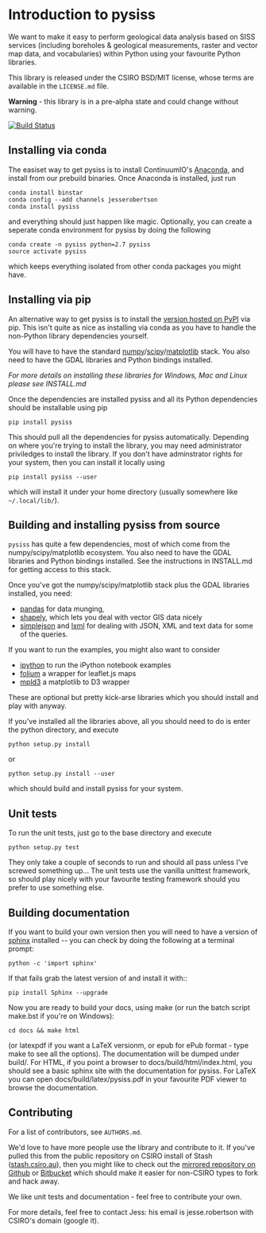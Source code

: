 Introduction to pysiss
======================

We want to make it easy to perform geological data analysis based on SISS services (including boreholes & geological measurements, raster and vector map data, and vocabularies) within Python using your favourite Python libraries. 

This library is released under the CSIRO BSD/MIT license, whose terms are available in the `LICENSE.md` file. 

**Warning** - this library is in a pre-alpha state and could change without warning.

[![Build Status](https://travis-ci.org/pysiss/pysiss.svg?branch=feature%2FPYSISS-27-create-binstar-installer-for-use)](https://travis-ci.org/pysiss/pysiss)

Installing via conda
--------------------

The easiset way to get pysiss is to install ContinuumIO's [Anaconda](http://continuum.io/downloads), and install from our prebuild binaries. Once Anaconda is installed, just run

	conda install binstar
	conda config --add channels jesserobertson
	conda install pysiss

and everything should just happen like magic. Optionally, you can create a seperate conda environment for pysiss by doing the following

	conda create -n pysiss python=2.7 pysiss
	source activate pysiss

which keeps everything isolated from other conda packages you might have.

Installing via pip
------------------

An alternative way to get pysiss is to install the [version hosted on PyPI](https://pypi.python.org/pypi/pysiss/) via pip. This isn't quite as nice as installing via conda as you have to handle the non-Python library dependencies yourself.

You will have to have the standard [numpy](http://numpy.org)/[scipy](http://scipy.org)/[matplotlib](http://matplotlib.org) stack. You also need to have the GDAL libraries and Python bindings installed.

_For more details on installing these libraries for Windows, Mac and Linux please see INSTALL.md_

Once the dependencies are installed pysiss and all its Python dependencies should be installable using pip

    pip install pysiss

This should pull all the dependencies for pysiss automatically. Depending on where you're trying to install the library, you may need administrator priviledges to install the library. If you don't have adminstrator rights for your system, then you can install it locally using

    pip install pysiss --user

which will install it under your home directory (usually somewhere like `~/.local/lib/`).

Building and installing pysiss from source
------------------------------------------

`pysiss` has quite a few dependencies, most of which come from the numpy/scipy/matplotlib ecosystem. You also need to have the GDAL libraries and Python bindings installed. See the instructions in INSTALL.md for getting access to this stack.

Once you've got the numpy/scipy/matplotlib stack plus the GDAL libraries installed, you need:

- [pandas](http://pandas.pydata.org) for data munging, 
- [shapely](http://toblerity.org/shapely/), which lets you deal with vector GIS data nicely
- [simplejson](https://pypi.python.org/pypi/simplejson) and [lxml](http://lxml.de) for dealing with JSON, XML and text data for some of the queries.

If you want to run the examples, you might also want to consider

- [ipython](http://ipython.org) to run the iPython notebook examples
- [folium](http://folium.readthedocs.org/en/latest/) a wrapper for leaflet.js maps
- [mpld3](http://mpld3.github.io/) a matplotlib to D3 wrapper

These are optional but pretty kick-arse libraries which you should install and play with anyway.

If you've installed all the libraries above, all you should need to do is enter the python directory, and execute

    python setup.py install

or

    python setup.py install --user

which should build and install pysiss for your system.

Unit tests
----------

To run the unit tests, just go to the base directory and execute

	python setup.py test

They only take a couple of seconds to run and should all pass unless I've screwed something up... The unit tests use the vanilla unittest framework, so should play nicely with your favourite testing framework should you prefer to use something else.

Building documentation
----------------------

If you want to build your own version then you will need to have a version of [sphinx](http://sphinx.pocoo.org/) installed -- you can check by doing the following at a terminal prompt:

    python -c 'import sphinx'

If that fails grab the latest version of and install it with::

    pip install Sphinx --upgrade

Now you are ready to build your docs, using make (or run the batch script make.bst if you're on Windows):

    cd docs && make html

(or latexpdf if you want a LaTeX versionm, or epub for ePub format - type make to see all the options). The documentation will be dumped under build/<format>. For HTML, if you point a browser to docs/build/html/index.html, you should see a basic sphinx site with the documentation for pysiss. For LaTeX you can open docs/build/latex/pysiss.pdf in your favourite PDF viewer to browse the documentation.

Contributing
------------

For a list of contributors, see `AUTHORS.md`.

We'd love to have more people use the library and contribute to it. If you've pulled this from the public repository on CSIRO install of Stash ([stash.csiro.au](https://stash.csiro.au/projects/DARDA/repos/pysiss/browse)), then you might like to check out the [mirrored repository on Github](https://github.com/pysiss/pysiss) or [Bitbucket](https://bitbucket.org/pysiss/pysiss) which should make it easier for non-CSIRO types to fork and hack away.

We like unit tests and documentation - feel free to contribute your own.

For more details, feel free to contact Jess: his email is jesse.robertson with CSIRO's domain (google it).